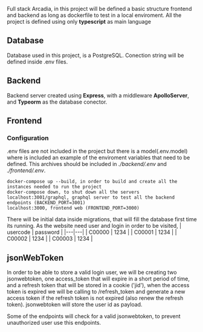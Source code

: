 Full stack Arcadia, in this project will be defined a basic structure frontend and backend as long as dockerfile to test in a local enviroment. All the project is defined using only **typescript** as main language

## Database
Database used in this project, is a PostgreSQL. Conection string will be defined inside .env files.
## Backend
Backend server created using **Express**, with a middleware **ApolloServer**, and **Typeorm** as the database conector.
## Frontend

### Configuration
.env files are not included in the project but there is a model(.env.model) where is included an example of the enviroment variables that need to be defined. This archives should be included in _./backend/.env_ and _./frontend/.env_.
```
docker-compose up --build, in order to build and create all the instances needed to run the project
docker-compose down, to shut down all the servers
localhost:3001/graphql, graphql server to test all the backend endpoints (BACKEND_PORT=3001)
localhost:3000, frontend web (FRONTEND_PORT=3000)
```
There will be initial data inside migrations, that will fill the database first time its running.
As the website need user and login in order to be visited,
| usercode  | password  |
|---|---|
| C00000  | 1234  |
| C00001  | 1234  |
| C00002  | 1234  |
| C00003  | 1234  |

## jsonWebToken
In order to be able to store a valid login user, we will be creating two jsonwebtoken, one access_token that will expire in a short period of time, and a refresh token that will be stored in a cookie ('jid'), when the access token is expired we will be calling to /refresh_token and generate a new access token if the refresh token is not expired (also renew the refresh token). jsonwebtoken will store the user id as payload.

Some of the endpoints will check for a valid jsonwebtoken, to prevent unauthorized user use this endpoints.
